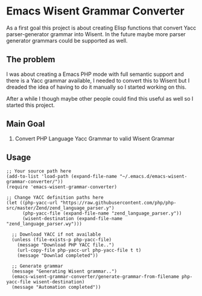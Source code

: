 # Emacs Wisent Grammar Converter

As a first goal this project is about creating Elisp functions that convert Yacc parser-generator grammar into Wisent. In the future maybe more parser generator grammars could be supported as well.

## The problem

I was about creating a Emacs PHP mode with full semantic support and there is a Yacc grammar available, I needed to convert this to Wisent but I dreaded the idea of having to do it manually so I started working on this. 

After a while I though maybe other people could find this useful as well so I started this project.

## Main Goal

1. Convert PHP Language Yacc Grammar to valid Wisent Grammar

## Usage

``` emacs-lisp
;; Your source path here
(add-to-list 'load-path (expand-file-name "~/.emacs.d/emacs-wisent-grammar-converter/"))
(require 'emacs-wisent-grammar-converter)

;; Change YACC definition paths here
(let ((php-yacc-url "https://raw.githubusercontent.com/php/php-src/master/Zend/zend_language_parser.y")
      (php-yacc-file (expand-file-name "zend_language_parser.y"))
      (wisent-destination (expand-file-name "zend_language_parser.wy")))

  ;; Download YACC if not available
  (unless (file-exists-p php-yacc-file)
    (message "Download PHP YACC file..")
    (url-copy-file php-yacc-url php-yacc-file t t)
    (message "Downlad completed"))

  ;; Generate grammar
  (message "Generating Wisent grammar..")
  (emacs-wisent-grammar-converter/generate-grammar-from-filename php-yacc-file wisent-destination)
  (message "Automation completed"))
```

